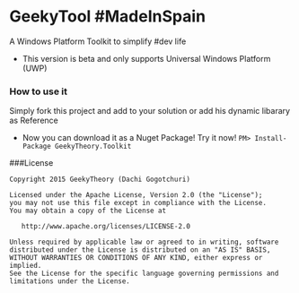 # GeekyTool   #MadeInSpain
A Windows Platform Toolkit to simplify #dev life

- This version is beta and only supports Universal Windows Platform (UWP)

### How to use it
Simply fork this project and add to your solution or add his dynamic libarary as Reference

* Now you can download it as a Nuget Package! Try it now!
`PM> Install-Package GeekyTheory.Toolkit`

###License

    Copyright 2015 GeekyTheory (Dachi Gogotchuri)

    Licensed under the Apache License, Version 2.0 (the "License");
    you may not use this file except in compliance with the License.
    You may obtain a copy of the License at

       http://www.apache.org/licenses/LICENSE-2.0

    Unless required by applicable law or agreed to in writing, software
    distributed under the License is distributed on an "AS IS" BASIS,
    WITHOUT WARRANTIES OR CONDITIONS OF ANY KIND, either express or implied.
    See the License for the specific language governing permissions and
    limitations under the License.
